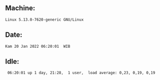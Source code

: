 ## Machine:
```
Linux 5.13.0-7620-generic GNU/Linux
```
## Date:
```
Kam 20 Jan 2022 06:20:01  WIB
```
## Idle:
```
 06:20:01 up 1 day, 21:28,  1 user,  load average: 0,23, 0,19, 0,19
```
